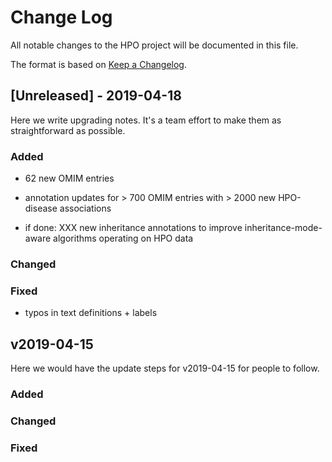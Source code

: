
# Change Log
All notable changes to the HPO project will be documented in this file.
 
The format is based on [Keep a Changelog](http://keepachangelog.com/).
 
## [Unreleased] - 2019-04-18
 
Here we write upgrading notes. It's a team effort to make them as
straightforward as possible.
 
### Added
- 62 new OMIM entries

- annotation updates for > 700 OMIM entries with > 2000 new HPO-disease associations

- if done: XXX new inheritance annotations to improve inheritance-mode-aware algorithms operating on HPO data


### Changed
 
### Fixed

- typos in text definitions  + labels 
 
## v2019-04-15
  
Here we would have the update steps for v2019-04-15 for people to follow.
 
### Added
 
### Changed
  
### Fixed

 